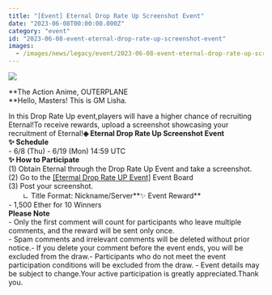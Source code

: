 ```yaml
---
title: "[Event] Eternal Drop Rate Up Screenshot Event"
date: "2023-06-08T00:00:00.000Z"
category: "event"
id: "2023-06-08-event-eternal-drop-rate-up-screenshot-event"
images:
  - /images/news/legacy/event/2023-06-08-event-eternal-drop-rate-up-screenshot-event/8b745daba2ad4d41bf4102759d82d478.webp
---
```


![](/images/news/legacy/event/2023-06-08-event-eternal-drop-rate-up-screenshot-event/8b745daba2ad4d41bf4102759d82d478.webp)

**The Action Anime, OUTERPLANE  
**Hello, Masters! This is GM Lisha.  
  
In this Drop Rate Up event,players will have a higher chance of recruiting Eternal!To receive rewards, upload a screenshot showcasing your recruitment of Eternal!**◈ Eternal Drop Rate Up Screenshot Event**  
**✨ Schedule**   
\- 6/8 (Thu) - 6/19 (Mon) 14:59 UTC  
**✨ How to Participate**  
(1) Obtain Eternal through the Drop Rate Up Event and take a screenshot.  
(2) Go to the [\[Etermal Drop Rate UP Event\]](https://page.onstove.com/outerplane/en/list/b123681?page=1&direction=LAT) Event Board  
(3) Post your screenshot.  
       ㄴ Title Format: Nickname/Server**✨ Event Reward**   
\- 1,500 Ether for 10 Winners  
**Please Note**  
\- Only the first comment will count for participants who leave multiple comments, and the reward will be sent only once.  
\- Spam comments and irrelevant comments will be deleted without prior notice.- If you delete your comment before the event ends, you will be excluded from the draw.- Participants who do not meet the event participation conditions will be excluded from the draw. - Event details may be subject to change.Your active participation is greatly appreciated.Thank you.
